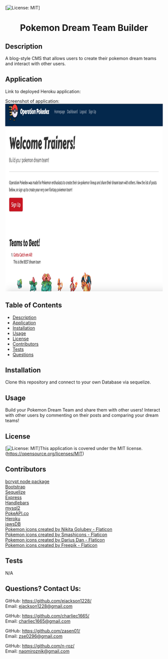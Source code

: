 [![License: MIT](https://img.shields.io/badge/License-MIT-yellow.svg)] 
# <h1 align="center">Pokemon Dream Team Builder</h1>

## Description
A blog-style CMS that allows users to create their pokemon dream teams and interact with other users.

## Application

Link to deployed Heroku application: 

Screenshot of application: <br>
<img src="./public/images/Poke-dream-team-screenshot.jpg" alt="Screenshot of Application" width="900px" height="600px">
  
## Table of Contents
  - [Description](#description)
  - [Application](#application)
  - [Installation](#installation)
  - [Usage](#usage)
  - [License](#license)
  - [Contributors](#contributors)
  - [Tests](#tests)
  - [Questions](#questions)

## Installation
Clone this repository and connect to your own Database via sequelize. 

## Usage
Build your Pokemon Dream Team and share them with other users! Interact with other users by commenting on their posts and  comparing your dream teams!

## License
[![License: MIT](https://img.shields.io/badge/License-MIT-yellow.svg)]This application is covered under the MIT license. (https://opensource.org/licenses/MIT)

## Contributors
<a href="https://www.npmjs.com/package/bcrypt">bcrypt node package</a> <br>
<a href="https://getbootstrap.com/">Bootstrap</a> <br>
<a href="https://sequelize.org/">Sequelize</a> <br>
<a href="https://expressjs.com/">Express</a> <br>
<a href="https://handlebarsjs.com/">Handlebars</a> <br>
<a href="https://github.com/sidorares/node-mysql2">mysql2</a> <br>
<a href="https://pokeapi.co/">PokeAPI.co</a> <br>
<a href="https://www.heroku.com">Heroku</a> <br>
<a href="https://www.jawsdb.com/">jawsDB</a> <br>
<a href="https://www.flaticon.com/free-icons/pokemon" title="pokemon icons">Pokemon icons created by Nikita Golubev - Flaticon</a> <br>
<a href="https://www.flaticon.com/free-icons/pokemon" title="pokemon icons">Pokemon icons created by Smashicons - Flaticon</a> <br>
<a href="https://www.flaticon.com/free-icons/pokemon" title="pokemon icons">Pokemon icons created by Darius Dan - Flaticon</a> <br>
<a href="https://www.flaticon.com/free-icons/pokemon" title="pokemon icons">Pokemon icons created by Freepik - Flaticon</a> <br>
## Tests
N/A

## Questions? Contact Us:
GitHub: https://github.com/ejackson1228/ <br>
Email: ejackson1228@gmail.com

GitHub: https://github.com/charliec1665/ <br>
Email: charliec1665@gmail.com

GitHub: https://github.com/zasen01/ <br>
Email: zse0296@gmail.com

GitHub: https://github.com/n-roz/ <br>
Email: naomiroznik@gmail.com

